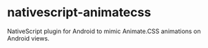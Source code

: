 # nativescript-animatecss
NativeScript plugin for Android to mimic Animate.CSS animations on Android views.
